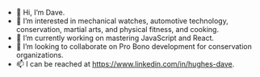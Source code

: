 - 👋 Hi, I’m Dave.
- 👀 I’m interested in mechanical watches, automotive technology, conservation, martial arts, and physical fitness, and cooking. 
- 🌱 I’m currently working on mastering JavaScript and React.
- 💞️ I’m looking to collaborate on Pro Bono development for conservation organizations.
- 📫 I can be reached at https://www.linkedin.com/in/hughes-dave.

<!---
Hughes-D/Hughes-D is a ✨ special ✨ repository because its `README.md` (this file) appears on your GitHub profile.
You can click the Preview link to take a look at your changes.
--->
